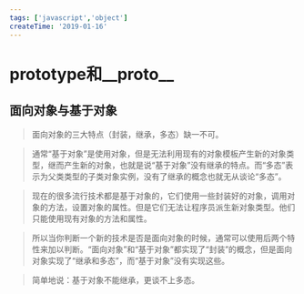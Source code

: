 ```yaml
---
tags: ['javascript','object']
createTime: '2019-01-16'
---
```


# prototype和__proto__

## 面向对象与基于对象

>面向对象的三大特点（封装，继承，多态）缺一不可。

>通常“基于对象”是使用对象，但是无法利用现有的对象模板产生新的对象类型，继而产生新的对象，也就是说“基于对象”没有继承的特点。而“多态”表示为父类类型的子类对象实例，没有了继承的概念也就无从谈论“多态”。

>现在的很多流行技术都是基于对象的，它们使用一些封装好的对象，调用对象的方法，设置对象的属性。但是它们无法让程序员派生新对象类型。他们只能使用现有对象的方法和属性。

>所以当你判断一个新的技术是否是面向对象的时候，通常可以使用后两个特性来加以判断。“面向对象”和“基于对象”都实现了“封装”的概念，但是面向对象实现了“继承和多态”，而“基于对象”没有实现这些。

>简单地说：基于对象不能继承，更谈不上多态。


